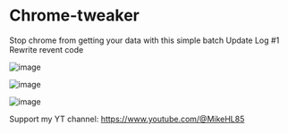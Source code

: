 # Chrome-tweaker
Stop chrome from getting your data with this simple batch
Update Log #1
Rewrite revent code

![image](https://github.com/LunarXMike/Chrome-tweaker/assets/158159992/11f0ed31-b2e2-4039-9815-2344bc9cb25e)

![image](https://github.com/LunarXMike/Chrome-tweaker/assets/158159992/6a4415e7-06d6-41fc-86dc-ab3d92da990d)

![image](https://github.com/LunarXMike/Chrome-tweaker/assets/158159992/21798c01-cb2e-4d46-896c-8ddd569a4514)

Support my YT channel: https://www.youtube.com/@MikeHL85
